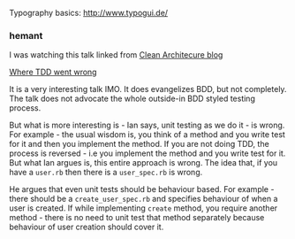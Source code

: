 Typography basics: http://www.typogui.de/

### hemant
I was watching this talk linked from [Clean Architecure blog ](http://blog.groupbuddies.com/posts/20-clean-architecture)

[Where TDD went wrong](http://vimeo.com/68375232)

It is a very interesting talk IMO. It does evangelizes BDD, but not completely.
The talk does not advocate the whole outside-in BDD styled testing process.

But what is more interesting is - Ian says, unit testing as we do it - is wrong.
For example - the usual wisdom is, you think of a method and you write test for it and then
you implement the method. If you are not doing TDD, the process is reversed - i.e you implement
the method and you write test for it. But what Ian argues is, this entire approach is wrong.
The idea that, if you have a `user.rb` then there is a `user_spec.rb` is wrong.

He argues that even unit tests should be behaviour based. For example - there should be a
`create_user_spec.rb` and specifies behaviour of when a user is created. If while
implementing `create` method, you require another method - there is no need to unit test
that method separately because behaviour of user creation should cover it.
